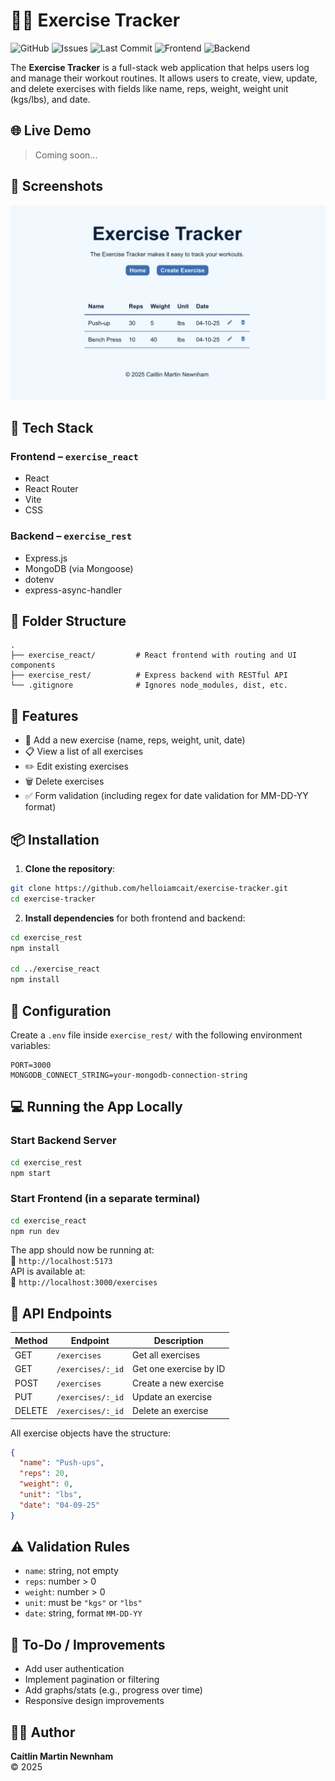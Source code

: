# 🏋️‍♀️ Exercise Tracker
![GitHub](https://img.shields.io/github/license/your-username/exercise-tracker)
![Issues](https://img.shields.io/github/issues/your-username/exercise-tracker)
![Last Commit](https://img.shields.io/github/last-commit/your-username/exercise-tracker)
![Frontend](https://img.shields.io/badge/frontend-react-blue)
![Backend](https://img.shields.io/badge/backend-express-green)



The **Exercise Tracker** is a full-stack web application that helps users log and manage their workout routines. It allows users to create, view, update, and delete exercises with fields like name, reps, weight, weight unit (kgs/lbs), and date.

## 🌐 Live Demo

> Coming soon... 

## 📸 Screenshots

![exercise tracker screenshot](src/assets/Screenshot-exercise-tracker.png)

## 🧰 Tech Stack

### Frontend – `exercise_react`
- React
- React Router
- Vite
- CSS

### Backend – `exercise_rest`
- Express.js
- MongoDB (via Mongoose)
- dotenv
- express-async-handler

## 📂 Folder Structure

```
.
├── exercise_react/         # React frontend with routing and UI components
├── exercise_rest/          # Express backend with RESTful API
└── .gitignore              # Ignores node_modules, dist, etc.
```

## 🚀 Features

- 📝 Add a new exercise (name, reps, weight, unit, date)
- 📋 View a list of all exercises
- ✏️ Edit existing exercises
- 🗑️ Delete exercises
- ✅ Form validation (including regex for date validation for MM-DD-YY format)

## 📦 Installation

1. **Clone the repository**:

```bash
git clone https://github.com/helloiamcait/exercise-tracker.git
cd exercise-tracker
```

2. **Install dependencies** for both frontend and backend:

```bash
cd exercise_rest
npm install

cd ../exercise_react
npm install
```

## 🔧 Configuration

Create a `.env` file inside `exercise_rest/` with the following environment variables:

```env
PORT=3000
MONGODB_CONNECT_STRING=your-mongodb-connection-string
```

## 💻 Running the App Locally

### Start Backend Server

```bash
cd exercise_rest
npm start
```

### Start Frontend (in a separate terminal)

```bash
cd exercise_react
npm run dev
```

The app should now be running at:  
📍 `http://localhost:5173`  
API is available at:  
📍 `http://localhost:3000/exercises`

## 🧪 API Endpoints

| Method | Endpoint             | Description                  |
|--------|----------------------|------------------------------|
| GET    | `/exercises`         | Get all exercises            |
| GET    | `/exercises/:_id`    | Get one exercise by ID       |
| POST   | `/exercises`         | Create a new exercise        |
| PUT    | `/exercises/:_id`    | Update an exercise           |
| DELETE | `/exercises/:_id`    | Delete an exercise           |

All exercise objects have the structure:
```json
{
  "name": "Push-ups",
  "reps": 20,
  "weight": 0,
  "unit": "lbs",
  "date": "04-09-25"
}
```

## ⚠️ Validation Rules

- `name`: string, not empty
- `reps`: number > 0
- `weight`: number > 0
- `unit`: must be `"kgs"` or `"lbs"`
- `date`: string, format `MM-DD-YY`

## 📌 To-Do / Improvements

- Add user authentication
- Implement pagination or filtering
- Add graphs/stats (e.g., progress over time)
- Responsive design improvements

## 🧑‍💻 Author

**Caitlin Martin Newnham**  
© 2025
